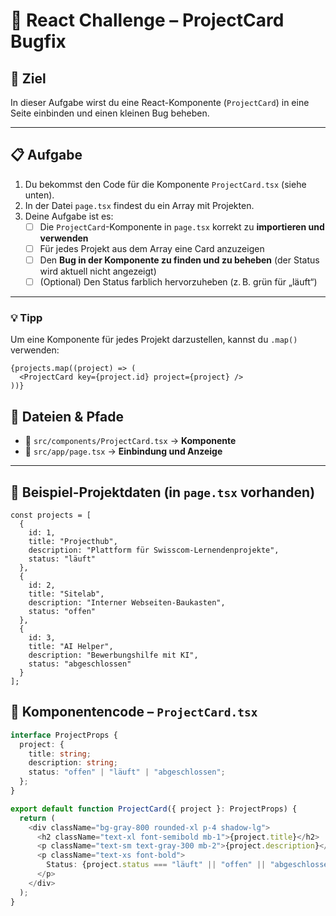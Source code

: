 # 🚀 React Challenge – ProjectCard Bugfix

## 🎯 Ziel

In dieser Aufgabe wirst du eine React-Komponente (`ProjectCard`) in eine Seite einbinden und einen kleinen Bug beheben.

---

## 📋 Aufgabe

1. Du bekommst den Code für die Komponente `ProjectCard.tsx` (siehe unten).
2. In der Datei `page.tsx` findest du ein Array mit Projekten.
3. Deine Aufgabe ist es:
   - [ ] Die `ProjectCard`-Komponente in `page.tsx` korrekt zu **importieren und verwenden**
   - [ ] Für jedes Projekt aus dem Array eine Card anzuzeigen
   - [ ] Den **Bug in der Komponente zu finden und zu beheben** (der Status wird aktuell nicht angezeigt)
   - [ ] (Optional) Den Status farblich hervorzuheben (z. B. grün für „läuft“)

---
### 💡 Tipp

Um eine Komponente für jedes Projekt darzustellen, kannst du `.map()` verwenden:

```tsx
{projects.map((project) => (
  <ProjectCard key={project.id} project={project} />
))}
```

## 📂 Dateien & Pfade

- 📁 `src/components/ProjectCard.tsx` → **Komponente**
- 📄 `src/app/page.tsx` → **Einbindung und Anzeige**

---

## 🧱 Beispiel-Projektdaten (in `page.tsx` vorhanden)

```tsx
const projects = [
  {
    id: 1,
    title: "Projecthub",
    description: "Plattform für Swisscom-Lernendenprojekte",
    status: "läuft"
  },
  {
    id: 2,
    title: "Sitelab",
    description: "Interner Webseiten-Baukasten",
    status: "offen"
  },
  {
    id: 3,
    title: "AI Helper",
    description: "Bewerbungshilfe mit KI",
    status: "abgeschlossen"
  }
];
```

## 🔧 Komponentencode – `ProjectCard.tsx`

```ts
interface ProjectProps {
  project: {
    title: string;
    description: string;
    status: "offen" | "läuft" | "abgeschlossen";
  };
}

export default function ProjectCard({ project }: ProjectProps) {
  return (
    <div className="bg-gray-800 rounded-xl p-4 shadow-lg">
      <h2 className="text-xl font-semibold mb-1">{project.title}</h2>
      <p className="text-sm text-gray-300 mb-2">{project.description}</p>
      <p className="text-xs font-bold">
        Status: {project.status === "läuft" || "offen" || "abgeschlossen"}
      </p>
    </div>
  );
}
